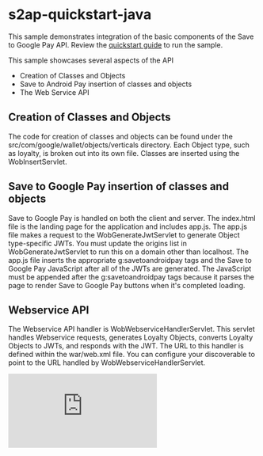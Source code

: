 s2ap-quickstart-java
==============================

This sample demonstrates integration of the basic components of the Save to Google Pay API.  Review the [quickstart guide](https://developers.google.com/pay/save/samples/quickstart-java) to run the sample.

This sample showcases several aspects of the API
* Creation of Classes and Objects
* Save to Android Pay insertion of classes and objects
* The Web Service API

## Creation of Classes and Objects
The code for creation of classes and objects can be found under the src/com/google/wallet/objects/verticals directory.  Each Object type, such as loyalty, is broken out into its own file.  Classes are inserted using the WobInsertServlet.

## Save to Google Pay insertion of classes and objects
Save to Google Pay is handled on both the client and server.  The index.html file is the landing page for the application and includes app.js.  The app.js file makes a request to the WobGenerateJwtServlet to generate Object type-specific JWTs. You must update the origins list in WobGenerateJwtServlet to run this on a domain other than localhost. The app.js file inserts the appropriate g:savetoandroidpay tags and the Save to Google Pay JavaScript after all of the JWTs are generated.  The JavaScript must be appended after the g:savetoandroidpay tags because it parses the page to render Save to Google Pay buttons when it's completed loading.

## Webservice API
The Webservice API handler is WobWebserviceHandlerServlet.  This servlet handles Webservice requests, generates Loyalty Objects, converts Loyalty Objects to JWTs, and responds with the JWT.  The URL to this handler is defined within the war/web.xml file.  You can configure your discoverable to point to the URL handled by WobWebserviceHandlerServlet.

[![Analytics](https://ga-beacon.appspot.com/UA-46956809-1/walletobjects-quickstart-java/README.md)](https://github.com/igrigorik/ga-beacon)
